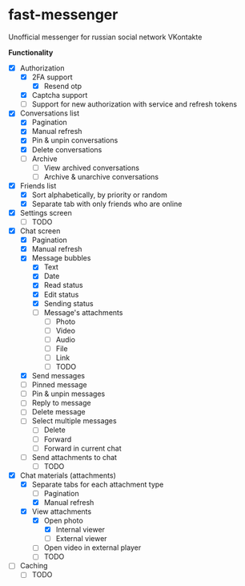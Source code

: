 # fast-messenger

Unofficial messenger for russian social network VKontakte

**Functionality**
- [x] Authorization
    - [x] 2FA support
        - [x] Resend otp
    - [x] Captcha support
    - [ ] Support for new authorization with service and refresh tokens
- [x] Conversations list
    - [x] Pagination
    - [x] Manual refresh
    - [x] Pin & unpin conversations
    - [x] Delete conversations
    - [ ] Archive
        - [ ] View archived conversations
        - [ ] Archive & unarchive conversations
- [x] Friends list
    - [x] Sort alphabetically, by priority or random
    - [x] Separate tab with only friends who are online
- [x] Settings screen
    - [ ] TODO
- [x] Chat screen
    - [x] Pagination
    - [x] Manual refresh
    - [x] Message bubbles
        - [x] Text
        - [x] Date
        - [x] Read status
        - [x] Edit status
        - [x] Sending status
        - [ ] Message's attachments
            - [ ] Photo
            - [ ] Video
            - [ ] Audio
            - [ ] File
            - [ ] Link
            - [ ] TODO
    - [x] Send messages
    - [ ] Pinned message
    - [ ] Pin & unpin messages
    - [ ] Reply to message
    - [ ] Delete message
    - [ ] Select multiple messages
        - [ ] Delete
        - [ ] Forward
        - [ ] Forward in current chat
    - [ ] Send attachments to chat
        - [ ] TODO
- [x] Chat materials (attachments)
    - [x] Separate tabs for each attachment type
        - [ ] Pagination
        - [x] Manual refresh
    - [x] View attachments
        - [x] Open photo
            - [x] Internal viewer
            - [ ] External viewer
        - [ ] Open video in external player
        - [ ] TODO
- [ ] Caching
    - [ ] TODO
